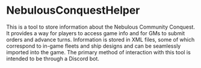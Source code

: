 # NebulousConquestHelper

This is a tool to store information about the Nebulous Community Conquest. It provides a way for players to access game info and for GMs to submit orders and advance turns.
Information is stored in XML files, some of which correspond to in-game fleets and ship designs and can be seamlessly imported into the game.
The primary method of interaction with this tool is intended to be through a Discord bot.

